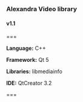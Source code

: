 ### Alexandra Video library
#### v1.1

===

**Language:** C++

**Framework:** Qt 5

**Libraries:** libmediainfo

**IDE:** QtCreator 3.2

===

